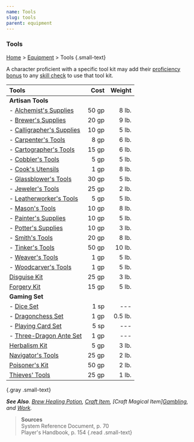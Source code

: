 ```yaml
---
name: Tools
slug: tools
parent: equipment
---
```

### Tools
[Home](dm-operations-center) > [Equipment](equipment-menu) > Tools {.small-text}

A character proficient with a specific tool kit may add their [proficiency bonus](proficiency-bonus) to any [skill check](ability-checks) to use that tool kit. 

| Tools                                                     |   Cost   |       Weight |
| :-------------------------------------------------------- | -------: | -----------: |
| **Artisan Tools**                                                                 |||
| - [Alchemist's Supplies](/item/alchemists-supplies)       |    50 gp |        8 lb. |
| - [Brewer's Supplies](/item/brewers-supplies)             |    20 gp |        9 lb. |
| - [Calligrapher's Supplies](/item/calligraphers-supplies) |    10 gp |        5 lb. |
| - [Carpenter's Tools](/item/carpenters-tools)             |     8 gp |        6 lb. |
| - [Cartographer's Tools](/item/cartographers-tools)       |    15 gp |        6 lb. |
| - [Cobbler's Tools](/item/cobblers-tools)                 |     5 gp |        5 lb. |
| - [Cook's Utensils](/item/cooks-utensils)                 |     1 gp |        8 lb. |
| - [Glassblower's Tools](/item/glassblowers-tools)         |    30 gp |        5 lb. |
| - [Jeweler's Tools](/item/jewlers-tools)                  |    25 gp |        2 lb. |
| - [Leatherworker's Tools](/item/leatherworkers-tools)     |     5 gp |        5 lb. |
| - [Mason's Tools](/item/masons-tools)                     |    10 gp |        8 lb. |
| - [Painter's Supplies](/item/painters-supplies)           |    10 gp |        5 lb. |
| - [Potter's Supplies](/item/potters-supplies)             |    10 gp |        3 lb. |
| - [Smith's Tools](/item/smiths-tools)                     |    20 gp |        8 lb. |
| - [Tinker's Tools](/item/tinkers-tools)                   |    50 gp |       10 lb. |
| - [Weaver's Tools](/item/weavers-tools)                   |     1 gp |        5 lb. |
| - [Woodcarver's Tools](/item/woodcarvers-tools)           |     1 gp |        5 lb. |
| [Disguise Kit](/item/disguise-kit)                        |    25 gp |        3 lb. |
| [Forgery Kit](/item/forgery-kit)                          |    15 gp |        5 lb. |
| **Gaming Set**                                                                    |||
| - [Dice Set](/item/dice-set)                              |     1 sp |         ---  |
| - [Dragonchess Set](/item/dragonchess-set)                |     1 gp |      0.5 lb. |
| - [Playing Card Set](/item/playing-card-set)              |     5 sp |         ---  |
| - [Three-Dragon Ante Set](/item/three-dragon-ante-set)    |     1 gp |         ---  |
| [Herbalism Kit](/item/herbalism-kit)                      |     5 gp |        3 lb. |
| [Navigator's Tools](/item/navigators-tools)               |    25 gp |        2 lb. |
| [Poisoner's Kit](/item/poisoners-kit)                     |    50 gp |        2 lb. |
| [Thieves' Tools](/item/thieves-tools)                     |    25 gp |        1 lb. |
{.gray .small-text}

***See Also**. [Brew Healing Potion](brew-healing-potion), [Craft Item](craft-item), [Craft Magical Item][Gambling](gambling), and [Work](work).*

> **Sources** <br/>
> System Reference Document, p. 70<br/>
> Player's Handbook, p. 154
{.read .small-text}